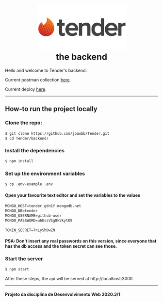 <h1 align="center">
    <img alt="" src="../frontend/ReactJS/src/assets/tender_logo.png" height="150px" />
    <br>the backend</br>
</h1>

Hello and welcome to Tender's backend.

Current postman collection [here](https://www.getpostman.com/collections/58ca3cec9b7c18ad0105).

Current deploy [here](https://tender-apy.herokuapp.com/api/v1).

---

## How-to run the project locally

### Clone the repo:

```
$ git clone https://github.com/joaobb/Tender.git
$ cd Tender/backend/
```

### Install the dependencies

```sh
$ npm install
```

### Set up the environment variables

```sh
$ cp .env-example .env
```

#### Open your favourite text editor and set the variables to the values
 
```
MONGO_HOST=tender.gdn1f.mongodb.net
MONGO_DB=tender
MONGO_USERNAME=github-user
MONGO_PASSWORD=u6UssVSg8kVkytK9

TOKEN_SECRET=7nLyShDwZN
```

#### PSA: Don't insert any real passwords on this version, since everyone that has the db access and the token secret can see those.

### Start the server

```sh
$ npm start
```

After these steps, the api will be served at http://localhost:3000

---

#### Projeto da disciplina de Desenvolvimento Web 2020.3/1
